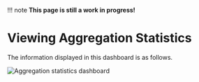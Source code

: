 !!! note
    **This page is still a work in progress!**
    
# Viewing Aggregation Statistics

The information displayed in this dashboard is as follows.

![Aggregation statistics dashboard]({{base_path}}/assets/img/streaming/streaming-integrator-grafana-dashboard/aggregation_statistics_dashboard.png)
